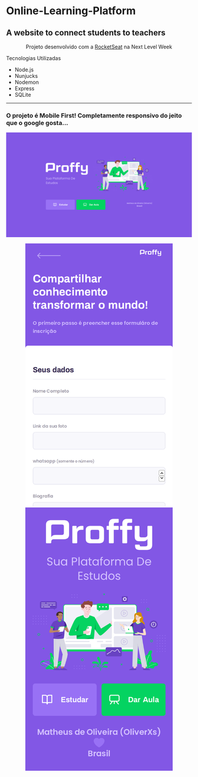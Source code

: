 
# Online-Learning-Platform
A website to connect students to teachers
---
<div align="center">
<p>Projeto desenvolvido com a <a href="https://rocketseat.com.br/" alt="Rocketseat">RocketSeat</a> na Next Level Week</p>
</div>
<p>Tecnologias Utilizadas</p>
<ul>
<li>Node.js</li>
<li>Nunjucks</li>
<li>Nodemon</li>
<li>Express</li>
<li>SQLite</li>
</ul>

----
<h3>O projeto é Mobile First! Completamente responsivo do jeito que o google gosta...</h3>

![alt preview](https://github.com/OliverXs/Online-Learning-Platform/blob/master/public/preview/proffyDesk.png)
<div display="flex" align="center">
<img src="https://github.com/OliverXs/Online-Learning-Platform/blob/master/public/preview/ProffyMobile.png" width="400" height="auto">
<img src="https://github.com/OliverXs/Online-Learning-Platform/blob/master/public/preview/indexMobile.png" width="400" height="auto" >
</div>
